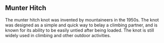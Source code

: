 ## Munter Hitch

The munter hitch knot was invented by mountaineers in the 1950s. The knot was designed as a simple and quick way to belay a climbing partner, and is known for its ability to be easily untied after being loaded. The knot is still widely used in climbing and other outdoor activities.
